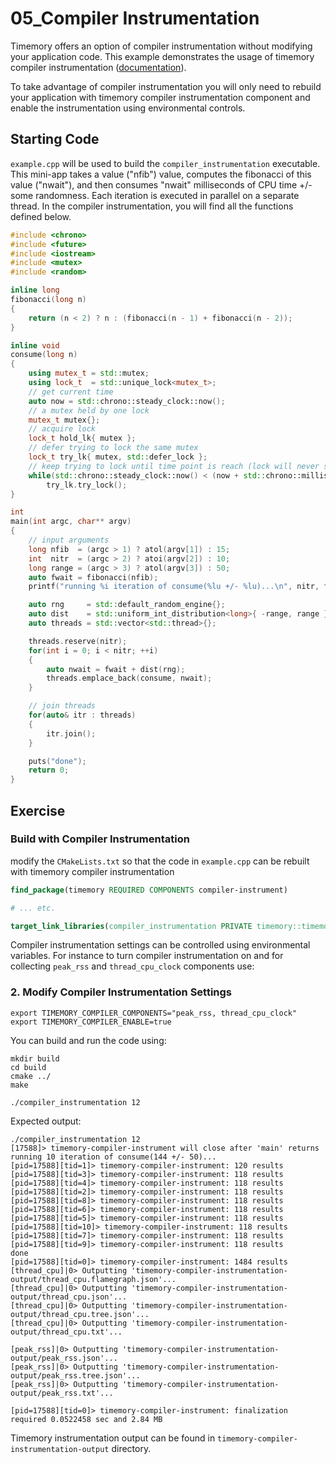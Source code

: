 # 05_Compiler Instrumentation

Timemory offers an option of compiler instrumentation without modifying your application code. This example demonstrates the usage of timemory compiler instrumentation
([documentation](https://timemory.readthedocs.io/en/develop/tools/timemory-compiler-instrument/README.html)).

To take advantage of compiler instrumentation you will only need to rebuild your application with timemory compiler instrumentation component and enable the instrumentation using environmental controls.

## Starting Code

`example.cpp` will be used to build the `compiler_instrumentation` executable. This
mini-app takes a value ("nfib") value, computes the fibonacci of this value ("nwait"),
and then consumes "nwait" milliseconds of CPU time +/- some randomness. Each iteration
is executed in parallel on a separate thread. In the compiler instrumentation, you
will find all the functions defined below.

```cpp
#include <chrono>
#include <future>
#include <iostream>
#include <mutex>
#include <random>

inline long
fibonacci(long n)
{
    return (n < 2) ? n : (fibonacci(n - 1) + fibonacci(n - 2));
}

inline void
consume(long n)
{
    using mutex_t = std::mutex;
    using lock_t  = std::unique_lock<mutex_t>;
    // get current time
    auto now = std::chrono::steady_clock::now();
    // a mutex held by one lock
    mutex_t mutex{};
    // acquire lock
    lock_t hold_lk{ mutex };
    // defer trying to lock the same mutex
    lock_t try_lk{ mutex, std::defer_lock };
    // keep trying to lock until time point is reach (lock will never succeed)
    while(std::chrono::steady_clock::now() < (now + std::chrono::milliseconds{ n }))
        try_lk.try_lock();
}

int
main(int argc, char** argv)
{
    // input arguments
    long nfib  = (argc > 1) ? atol(argv[1]) : 15;
    int  nitr  = (argc > 2) ? atoi(argv[2]) : 10;
    long range = (argc > 3) ? atol(argv[3]) : 50;
    auto fwait = fibonacci(nfib);
    printf("running %i iteration of consume(%lu +/- %lu)...\n", nitr, fwait, range);

    auto rng     = std::default_random_engine{};
    auto dist    = std::uniform_int_distribution<long>{ -range, range };
    auto threads = std::vector<std::thread>{};

    threads.reserve(nitr);
    for(int i = 0; i < nitr; ++i)
    {
        auto nwait = fwait + dist(rng);
        threads.emplace_back(consume, nwait);
    }

    // join threads
    for(auto& itr : threads)
    {
        itr.join();
    }

    puts("done");
    return 0;
}
```

## Exercise

### Build with Compiler Instrumentation
modify the `CMakeLists.txt` so that the code in `example.cpp` can be rebuilt with timemory compiler instrumentation

```cmake
find_package(timemory REQUIRED COMPONENTS compiler-instrument)

# ... etc.

target_link_libraries(compiler_instrumentation PRIVATE timemory::timemory-compiler-instrument)
```
Compiler instrumentation settings can be controlled using environmental variables. For instance to turn compiler instrumentation on and for collecting `peak_rss` and `thread_cpu_clock` components use:

### 2. Modify Compiler Instrumentation Settings

```console
export TIMEMORY_COMPILER_COMPONENTS="peak_rss, thread_cpu_clock"
export TIMEMORY_COMPILER_ENABLE=true
```
You can build and run the code using:

```console
mkdir build 
cd build
cmake ../
make

./compiler_instrumentation 12
```
Expected output:

```console
./compiler_instrumentation 12
[17588]> timemory-compiler-instrument will close after 'main' returns
running 10 iteration of consume(144 +/- 50)...
[pid=17588][tid=1]> timemory-compiler-instrument: 120 results
[pid=17588][tid=3]> timemory-compiler-instrument: 118 results
[pid=17588][tid=4]> timemory-compiler-instrument: 118 results
[pid=17588][tid=2]> timemory-compiler-instrument: 118 results
[pid=17588][tid=8]> timemory-compiler-instrument: 118 results
[pid=17588][tid=6]> timemory-compiler-instrument: 118 results
[pid=17588][tid=5]> timemory-compiler-instrument: 118 results
[pid=17588][tid=10]> timemory-compiler-instrument: 118 results
[pid=17588][tid=7]> timemory-compiler-instrument: 118 results
[pid=17588][tid=9]> timemory-compiler-instrument: 118 results
done
[pid=17588][tid=0]> timemory-compiler-instrument: 1484 results
[thread_cpu]|0> Outputting 'timemory-compiler-instrumentation-output/thread_cpu.flamegraph.json'...
[thread_cpu]|0> Outputting 'timemory-compiler-instrumentation-output/thread_cpu.json'...
[thread_cpu]|0> Outputting 'timemory-compiler-instrumentation-output/thread_cpu.tree.json'...
[thread_cpu]|0> Outputting 'timemory-compiler-instrumentation-output/thread_cpu.txt'...

[peak_rss]|0> Outputting 'timemory-compiler-instrumentation-output/peak_rss.json'...
[peak_rss]|0> Outputting 'timemory-compiler-instrumentation-output/peak_rss.tree.json'...
[peak_rss]|0> Outputting 'timemory-compiler-instrumentation-output/peak_rss.txt'...

[pid=17588][tid=0]> timemory-compiler-instrument: finalization required 0.0522458 sec and 2.84 MB
```

Timemory instrumentation output can be found in `timemory-compiler-instrumentation-output` directory.
